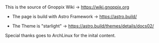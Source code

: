 This is the source of Gnoppix Wiki -> https://wiki.gnoppix.org


- The page is build with Astro Framework -> https://astro.build/

- The Theme is "starlight" -> https://astro.build/themes/details/docs02/

Special thanks goes to ArchLinux for the inital content. 
